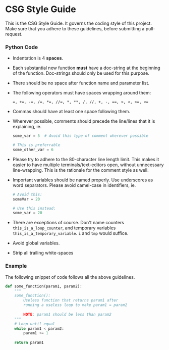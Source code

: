 # CSG Style Guide

This is the CSG Style Guide. It governs the coding style of this project. Make sure that you adhere to these guidelines, before submitting a pull-request.

### Python Code

* Indentation is 4 **spaces**.

* Each substantial new function **must** have a doc-string at the beginning of the function. Doc-strings should only be used for this purpose.

* There should be no space after function name and parameter list.

* The following operators must have spaces wrapping around them:

   `=, +=, -=, /=, *=, //=, *, **, /, //, +, -, ==, >, <, >=, <=  `

* Commas should have at least one space following them.

* Wherever possible, comments should precede the line/lines that it is explaining, ie.

  ```python
  some_var = 5  # Avoid this type of comment wherever possible
  
  # This is preferrable
  some_other_var = 6
  ```

* Please try to adhere to the 80-character line length limit. This makes it easier to have multiple terminals/text-editors open, without unnecessary line-wrapping. This is the rationale for the comment style as well.

* Important variables should be named properly. Use underscores as word separators. Please avoid camel-case in identifiers, ie.

  ```python
  # Avoid this:
  someVar = 20
  
  # Use this instead:
  some_var = 20
  ```

* There are exceptions of course. Don't name counters `this_is_a_loop_counter`, and temporary variables `this_is_a_temporary_variable`. `i` and `tmp` would suffice.
* Avoid global variables.
* Strip all trailing white-spaces

### Example

The following snippet of code follows all the above guidelines.

```python
def some_function(param1, param2):
    """
    some_function():
    	Useless function that returns param1 after
    	running a useless loop to make param1 = param2
    	
    	NOTE: param1 should be less than param2
    """
    # Loop until equal
    while param1 < param2:
        param1 += 1
    
    return param1
```